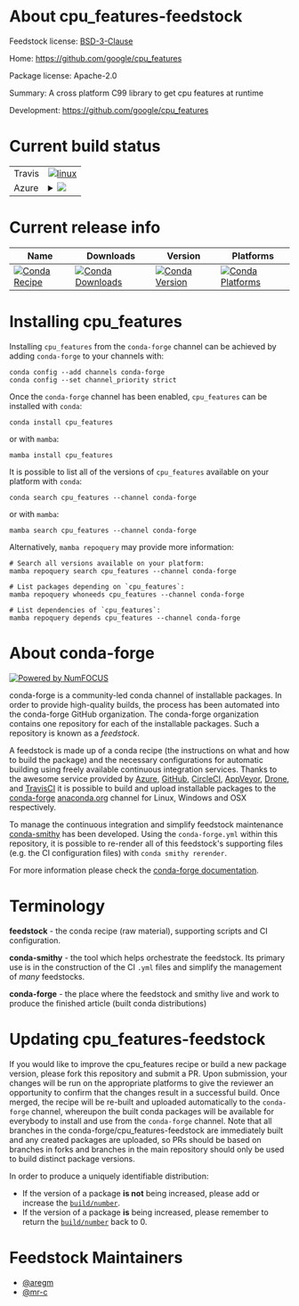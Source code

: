 About cpu_features-feedstock
============================

Feedstock license: [BSD-3-Clause](https://github.com/conda-forge/cpu_features-feedstock/blob/main/LICENSE.txt)

Home: https://github.com/google/cpu_features

Package license: Apache-2.0

Summary: A cross platform C99 library to get cpu features at runtime

Development: https://github.com/google/cpu_features

Current build status
====================


<table><tr>
    <td>Travis</td>
    <td>
      <a href="https://app.travis-ci.com/conda-forge/cpu_features-feedstock">
        <img alt="linux" src="https://img.shields.io/travis/com/conda-forge/cpu_features-feedstock/main.svg?label=Linux">
      </a>
    </td>
  </tr>
    
  <tr>
    <td>Azure</td>
    <td>
      <details>
        <summary>
          <a href="https://dev.azure.com/conda-forge/feedstock-builds/_build/latest?definitionId=6618&branchName=main">
            <img src="https://dev.azure.com/conda-forge/feedstock-builds/_apis/build/status/cpu_features-feedstock?branchName=main">
          </a>
        </summary>
        <table>
          <thead><tr><th>Variant</th><th>Status</th></tr></thead>
          <tbody><tr>
              <td>linux_64</td>
              <td>
                <a href="https://dev.azure.com/conda-forge/feedstock-builds/_build/latest?definitionId=6618&branchName=main">
                  <img src="https://dev.azure.com/conda-forge/feedstock-builds/_apis/build/status/cpu_features-feedstock?branchName=main&jobName=linux&configuration=linux%20linux_64_" alt="variant">
                </a>
              </td>
            </tr><tr>
              <td>linux_aarch64</td>
              <td>
                <a href="https://dev.azure.com/conda-forge/feedstock-builds/_build/latest?definitionId=6618&branchName=main">
                  <img src="https://dev.azure.com/conda-forge/feedstock-builds/_apis/build/status/cpu_features-feedstock?branchName=main&jobName=linux&configuration=linux%20linux_aarch64_" alt="variant">
                </a>
              </td>
            </tr><tr>
              <td>linux_ppc64le</td>
              <td>
                <a href="https://dev.azure.com/conda-forge/feedstock-builds/_build/latest?definitionId=6618&branchName=main">
                  <img src="https://dev.azure.com/conda-forge/feedstock-builds/_apis/build/status/cpu_features-feedstock?branchName=main&jobName=linux&configuration=linux%20linux_ppc64le_" alt="variant">
                </a>
              </td>
            </tr><tr>
              <td>win_64</td>
              <td>
                <a href="https://dev.azure.com/conda-forge/feedstock-builds/_build/latest?definitionId=6618&branchName=main">
                  <img src="https://dev.azure.com/conda-forge/feedstock-builds/_apis/build/status/cpu_features-feedstock?branchName=main&jobName=win&configuration=win%20win_64_" alt="variant">
                </a>
              </td>
            </tr>
          </tbody>
        </table>
      </details>
    </td>
  </tr>
</table>

Current release info
====================

| Name | Downloads | Version | Platforms |
| --- | --- | --- | --- |
| [![Conda Recipe](https://img.shields.io/badge/recipe-cpu_features-green.svg)](https://anaconda.org/conda-forge/cpu_features) | [![Conda Downloads](https://img.shields.io/conda/dn/conda-forge/cpu_features.svg)](https://anaconda.org/conda-forge/cpu_features) | [![Conda Version](https://img.shields.io/conda/vn/conda-forge/cpu_features.svg)](https://anaconda.org/conda-forge/cpu_features) | [![Conda Platforms](https://img.shields.io/conda/pn/conda-forge/cpu_features.svg)](https://anaconda.org/conda-forge/cpu_features) |

Installing cpu_features
=======================

Installing `cpu_features` from the `conda-forge` channel can be achieved by adding `conda-forge` to your channels with:

```
conda config --add channels conda-forge
conda config --set channel_priority strict
```

Once the `conda-forge` channel has been enabled, `cpu_features` can be installed with `conda`:

```
conda install cpu_features
```

or with `mamba`:

```
mamba install cpu_features
```

It is possible to list all of the versions of `cpu_features` available on your platform with `conda`:

```
conda search cpu_features --channel conda-forge
```

or with `mamba`:

```
mamba search cpu_features --channel conda-forge
```

Alternatively, `mamba repoquery` may provide more information:

```
# Search all versions available on your platform:
mamba repoquery search cpu_features --channel conda-forge

# List packages depending on `cpu_features`:
mamba repoquery whoneeds cpu_features --channel conda-forge

# List dependencies of `cpu_features`:
mamba repoquery depends cpu_features --channel conda-forge
```


About conda-forge
=================

[![Powered by
NumFOCUS](https://img.shields.io/badge/powered%20by-NumFOCUS-orange.svg?style=flat&colorA=E1523D&colorB=007D8A)](https://numfocus.org)

conda-forge is a community-led conda channel of installable packages.
In order to provide high-quality builds, the process has been automated into the
conda-forge GitHub organization. The conda-forge organization contains one repository
for each of the installable packages. Such a repository is known as a *feedstock*.

A feedstock is made up of a conda recipe (the instructions on what and how to build
the package) and the necessary configurations for automatic building using freely
available continuous integration services. Thanks to the awesome service provided by
[Azure](https://azure.microsoft.com/en-us/services/devops/), [GitHub](https://github.com/),
[CircleCI](https://circleci.com/), [AppVeyor](https://www.appveyor.com/),
[Drone](https://cloud.drone.io/welcome), and [TravisCI](https://travis-ci.com/)
it is possible to build and upload installable packages to the
[conda-forge](https://anaconda.org/conda-forge) [anaconda.org](https://anaconda.org/)
channel for Linux, Windows and OSX respectively.

To manage the continuous integration and simplify feedstock maintenance
[conda-smithy](https://github.com/conda-forge/conda-smithy) has been developed.
Using the ``conda-forge.yml`` within this repository, it is possible to re-render all of
this feedstock's supporting files (e.g. the CI configuration files) with ``conda smithy rerender``.

For more information please check the [conda-forge documentation](https://conda-forge.org/docs/).

Terminology
===========

**feedstock** - the conda recipe (raw material), supporting scripts and CI configuration.

**conda-smithy** - the tool which helps orchestrate the feedstock.
                   Its primary use is in the construction of the CI ``.yml`` files
                   and simplify the management of *many* feedstocks.

**conda-forge** - the place where the feedstock and smithy live and work to
                  produce the finished article (built conda distributions)


Updating cpu_features-feedstock
===============================

If you would like to improve the cpu_features recipe or build a new
package version, please fork this repository and submit a PR. Upon submission,
your changes will be run on the appropriate platforms to give the reviewer an
opportunity to confirm that the changes result in a successful build. Once
merged, the recipe will be re-built and uploaded automatically to the
`conda-forge` channel, whereupon the built conda packages will be available for
everybody to install and use from the `conda-forge` channel.
Note that all branches in the conda-forge/cpu_features-feedstock are
immediately built and any created packages are uploaded, so PRs should be based
on branches in forks and branches in the main repository should only be used to
build distinct package versions.

In order to produce a uniquely identifiable distribution:
 * If the version of a package **is not** being increased, please add or increase
   the [``build/number``](https://docs.conda.io/projects/conda-build/en/latest/resources/define-metadata.html#build-number-and-string).
 * If the version of a package **is** being increased, please remember to return
   the [``build/number``](https://docs.conda.io/projects/conda-build/en/latest/resources/define-metadata.html#build-number-and-string)
   back to 0.

Feedstock Maintainers
=====================

* [@aregm](https://github.com/aregm/)
* [@mr-c](https://github.com/mr-c/)

